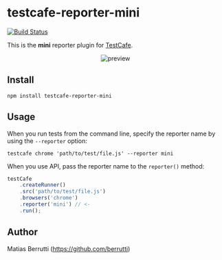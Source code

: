 # testcafe-reporter-mini
[![Build Status](https://travis-ci.org/berrutti/testcafe-reporter-mini.svg)](https://travis-ci.org/berrutti/testcafe-reporter-mini)

This is the **mini** reporter plugin for [TestCafe](http://devexpress.github.io/testcafe).

<p align="center">
    <img src="https://raw.github.com/berrutti/testcafe-reporter-mini/master/media/preview.png" alt="preview" />
</p>

## Install

```
npm install testcafe-reporter-mini
```

## Usage

When you run tests from the command line, specify the reporter name by using the `--reporter` option:

```
testcafe chrome 'path/to/test/file.js' --reporter mini
```


When you use API, pass the reporter name to the `reporter()` method:

```js
testCafe
    .createRunner()
    .src('path/to/test/file.js')
    .browsers('chrome')
    .reporter('mini') // <-
    .run();
```

## Author
Matias Berrutti (https://github.com/berrutti)
